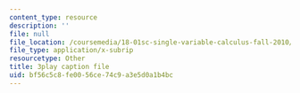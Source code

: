 ```yaml
---
content_type: resource
description: ''
file: null
file_location: /coursemedia/18-01sc-single-variable-calculus-fall-2010/bf56c5c8fe0056ce74c9a3e5d0a1b4bc_BSAA0akmPEU.srt
file_type: application/x-subrip
resourcetype: Other
title: 3play caption file
uid: bf56c5c8-fe00-56ce-74c9-a3e5d0a1b4bc
---
```

